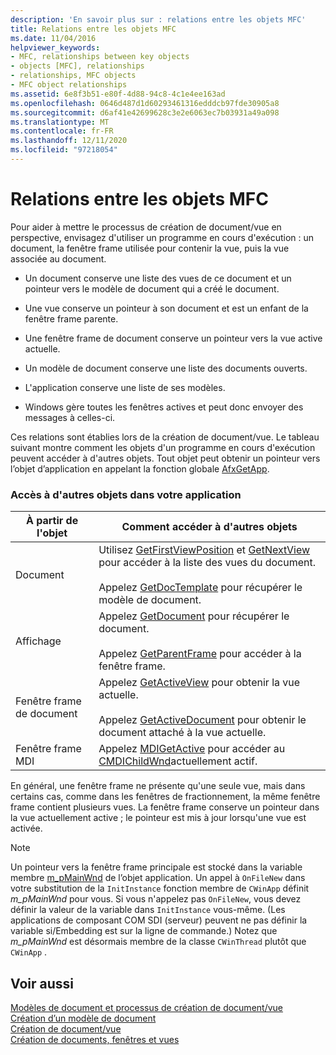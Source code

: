 ```yaml
---
description: 'En savoir plus sur : relations entre les objets MFC'
title: Relations entre les objets MFC
ms.date: 11/04/2016
helpviewer_keywords:
- MFC, relationships between key objects
- objects [MFC], relationships
- relationships, MFC objects
- MFC object relationships
ms.assetid: 6e8f3b51-e80f-4d88-94c8-4c1e4ee163ad
ms.openlocfilehash: 0646d487d1d60293461316edddcb97fde30905a8
ms.sourcegitcommit: d6af41e42699628c3e2e6063ec7b03931a49a098
ms.translationtype: MT
ms.contentlocale: fr-FR
ms.lasthandoff: 12/11/2020
ms.locfileid: "97218054"
---
```

# <a name="relationships-among-mfc-objects"></a>Relations entre les objets MFC

Pour aider à mettre le processus de création de document/vue en perspective, envisagez d'utiliser un programme en cours d'exécution : un document, la fenêtre frame utilisée pour contenir la vue, puis la vue associée au document.

- Un document conserve une liste des vues de ce document et un pointeur vers le modèle de document qui a créé le document.

- Une vue conserve un pointeur à son document et est un enfant de la fenêtre frame parente.

- Une fenêtre frame de document conserve un pointeur vers la vue active actuelle.

- Un modèle de document conserve une liste des documents ouverts.

- L'application conserve une liste de ses modèles.

- Windows gère toutes les fenêtres actives et peut donc envoyer des messages à celles-ci.

Ces relations sont établies lors de la création de document/vue. Le tableau suivant montre comment les objets d'un programme en cours d'exécution peuvent accéder à d'autres objets. Tout objet peut obtenir un pointeur vers l’objet d’application en appelant la fonction globale [AfxGetApp](../mfc/reference/application-information-and-management.md#afxgetapp).

### <a name="gaining-access-to-other-objects-in-your-application"></a>Accès à d'autres objets dans votre application

|À partir de l'objet|Comment accéder à d'autres objets|
|-----------------|---------------------------------|
|Document|Utilisez [GetFirstViewPosition](../mfc/reference/cdocument-class.md#getfirstviewposition) et [GetNextView](../mfc/reference/cdocument-class.md#getnextview) pour accéder à la liste des vues du document.<br /><br /> Appelez [GetDocTemplate](../mfc/reference/cdocument-class.md#getdoctemplate) pour récupérer le modèle de document.|
|Affichage|Appelez [GetDocument](../mfc/reference/cview-class.md#getdocument) pour récupérer le document.<br /><br /> Appelez [GetParentFrame](../mfc/reference/cwnd-class.md#getparentframe) pour accéder à la fenêtre frame.|
|Fenêtre frame de document|Appelez [GetActiveView](../mfc/reference/cframewnd-class.md#getactiveview) pour obtenir la vue actuelle.<br /><br /> Appelez [GetActiveDocument](../mfc/reference/cframewnd-class.md#getactivedocument) pour obtenir le document attaché à la vue actuelle.|
|Fenêtre frame MDI|Appelez [MDIGetActive](../mfc/reference/cmdiframewnd-class.md#mdigetactive) pour accéder au [CMDIChildWnd](../mfc/reference/cmdichildwnd-class.md)actuellement actif.|

En général, une fenêtre frame ne présente qu'une seule vue, mais dans certains cas, comme dans les fenêtres de fractionnement, la même fenêtre frame contient plusieurs vues. La fenêtre frame conserve un pointeur dans la vue actuellement active ; le pointeur est mis à jour lorsqu'une vue est activée.

> [!NOTE]
> Un pointeur vers la fenêtre frame principale est stocké dans la variable membre [m_pMainWnd](../mfc/reference/cwinthread-class.md#m_pmainwnd) de l’objet application. Un appel à `OnFileNew` dans votre substitution de la `InitInstance` fonction membre de `CWinApp` définit *m_pMainWnd* pour vous. Si vous n'appelez pas `OnFileNew`, vous devez définir la valeur de la variable dans `InitInstance` vous-même. (Les applications de composant COM SDI (serveur) peuvent ne pas définir la variable si/Embedding est sur la ligne de commande.) Notez que *m_pMainWnd* est désormais membre de la classe `CWinThread` plutôt que `CWinApp` .

## <a name="see-also"></a>Voir aussi

[Modèles de document et processus de création de document/vue](../mfc/document-templates-and-the-document-view-creation-process.md)<br/>
[Création d’un modèle de document](../mfc/document-template-creation.md)<br/>
[Création de document/vue](../mfc/document-view-creation.md)<br/>
[Création de documents, fenêtres et vues](../mfc/creating-new-documents-windows-and-views.md)
